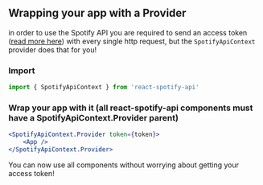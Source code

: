 ## Wrapping your app with a Provider
in order to use the Spotify API you are required to send an access token ([read more here](https://developer.spotify.com/documentation/general/guides/authorization-guide/))
with every single http request, but the `SpotifyApiContext` provider does that for you!
### Import
```js static
import { SpotifyApiContext } from 'react-spotify-api'
```
### Wrap your app with it (all react-spotify-api components must have a SpotifyApiContext.Provider parent)
```jsx static
<SpotifyApiContext.Provider token={token}>
    <App />
</SpotifyApiContext.Provider>
```
You can now use all components without worrying about getting your access token! 
